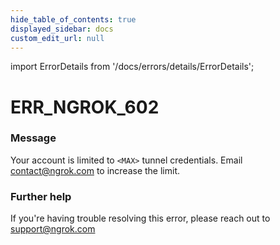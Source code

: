 ```yaml
---
hide_table_of_contents: true
displayed_sidebar: docs
custom_edit_url: null
---
```


import ErrorDetails from '/docs/errors/details/ErrorDetails';

# ERR_NGROK_602

### Message
Your account is limited to `<MAX>` tunnel credentials. Email contact@ngrok.com to increase the limit.

### Further help
If you're having trouble resolving this error, please reach out to [support@ngrok.com](mailto:support@ngrok.com?subject=Help%20with%20ERR_NGROK_602)

<ErrorDetails error='err_ngrok_602' />
